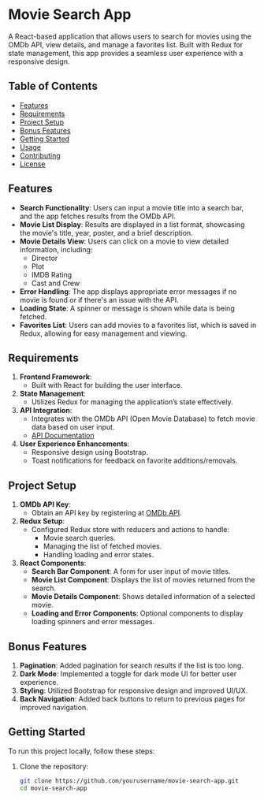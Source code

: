 # Movie Search App

A React-based application that allows users to search for movies using the OMDb API, view details, and manage a favorites list. Built with Redux for state management, this app provides a seamless user experience with a responsive design.

## Table of Contents

- [Features](#features)
- [Requirements](#requirements)
- [Project Setup](#project-setup)
- [Bonus Features](#bonus-features)
- [Getting Started](#getting-started)
- [Usage](#usage)
- [Contributing](#contributing)
- [License](#license)

## Features

- **Search Functionality**: Users can input a movie title into a search bar, and the app fetches results from the OMDb API.
- **Movie List Display**: Results are displayed in a list format, showcasing the movie's title, year, poster, and a brief description.
- **Movie Details View**: Users can click on a movie to view detailed information, including:
  - Director
  - Plot
  - IMDB Rating
  - Cast and Crew
- **Error Handling**: The app displays appropriate error messages if no movie is found or if there's an issue with the API.
- **Loading State**: A spinner or message is shown while data is being fetched.
- **Favorites List**: Users can add movies to a favorites list, which is saved in Redux, allowing for easy management and viewing.

## Requirements

1. **Frontend Framework**:
   - Built with React for building the user interface.
2. **State Management**:
   - Utilizes Redux for managing the application’s state effectively.
3. **API Integration**:
   - Integrates with the OMDb API (Open Movie Database) to fetch movie data based on user input.
   - [API Documentation](http://www.omdbapi.com/)
4. **User Experience Enhancements**:
   - Responsive design using Bootstrap.
   - Toast notifications for feedback on favorite additions/removals.

## Project Setup

1. **OMDb API Key**:
   - Obtain an API key by registering at [OMDb API](http://www.omdbapi.com/apikey.aspx).
2. **Redux Setup**:
   - Configured Redux store with reducers and actions to handle:
     - Movie search queries.
     - Managing the list of fetched movies.
     - Handling loading and error states.
3. **React Components**:
   - **Search Bar Component**: A form for user input of movie titles.
   - **Movie List Component**: Displays the list of movies returned from the search.
   - **Movie Details Component**: Shows detailed information of a selected movie.
   - **Loading and Error Components**: Optional components to display loading spinners and error messages.

## Bonus Features

1. **Pagination**: Added pagination for search results if the list is too long.
2. **Dark Mode**: Implemented a toggle for dark mode UI for better user experience.
3. **Styling**: Utilized Bootstrap for responsive design and improved UI/UX.
4. **Back Navigation**: Added back buttons to return to previous pages for improved navigation.

## Getting Started

To run this project locally, follow these steps:

1. Clone the repository:
   ```bash
   git clone https://github.com/yourusername/movie-search-app.git
   cd movie-search-app
   ```
